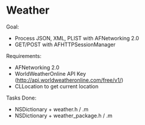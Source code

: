 Weather
=======

Goal:
- Process JSON, XML, PLIST with AFNetworking 2.0
- GET/POST with AFHTTPSessionManager

Requirements:
- AFNetworking 2.0
- WorldWeatherOnline API Key (http://api.worldweatheronline.com/free/v1/)
- CLLocation to get current location

Tasks Done:
- NSDictionary + weather.h / .m
- NSDictionary + weather_package.h / .m
